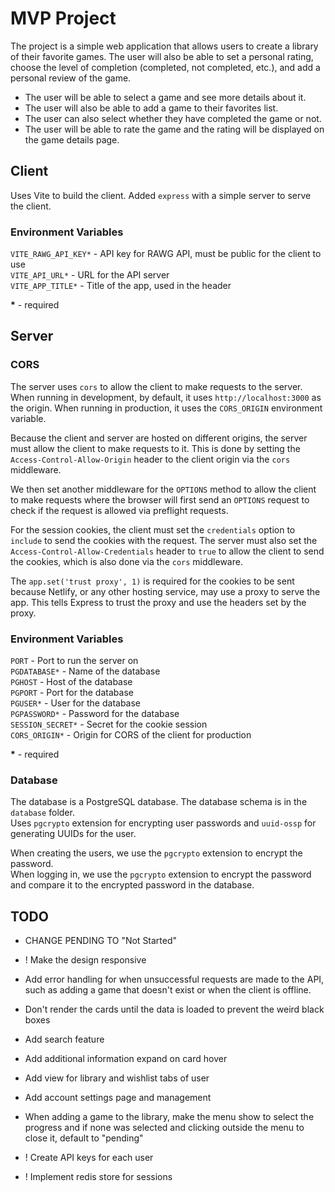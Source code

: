 # MVP Project

The project is a simple web application that allows users to create a library of their
favorite games. The user will also be able to set a personal rating, choose the level
of completion (completed, not completed, etc.), and add a personal review of the game.

- The user will be able to select a game and see more details about it. 
- The user will also be able to add a game to their favorites list. 
- The user can also select whether they have completed the game or not.
- The user will be able to rate the game and the rating will be displayed 
on the game details page.


## **Client**

Uses Vite to build the client. Added `express` with a simple server to serve the client.

### **Environment Variables**

`VITE_RAWG_API_KEY*` - API key for RAWG API, must be public for the client to use\
`VITE_API_URL*` - URL for the API server\
`VITE_APP_TITLE*` - Title of the app, used in the header

**\*** - required

## **Server**

### **CORS**

The server uses `cors` to allow the client to make requests to the server. When running in development,
by default, it uses `http://localhost:3000` as the origin. When running in production, it uses the
`CORS_ORIGIN` environment variable.

Because the client and server are hosted on different origins, the server must allow the client to
make requests to it. This is done by setting the `Access-Control-Allow-Origin` header to the client
origin via the `cors` middleware.

We then set another middleware for the `OPTIONS` method to allow the client to make requests where the
browser will first send an `OPTIONS` request to check if the request is allowed via preflight requests.

For the session cookies, the client must set the `credentials` option to `include` to send the cookies
with the request. The server must also set the `Access-Control-Allow-Credentials` header to `true` to
allow the client to send the cookies, which is also done via the `cors` middleware.

The `app.set('trust proxy', 1)` is required for the cookies to be sent because Netlify, or any other
hosting service, may use a proxy to serve the app. This tells Express to trust the proxy and use the
headers set by the proxy.

### **Environment Variables**

`PORT` - Port to run the server on\
`PGDATABASE*` - Name of the database\
`PGHOST` - Host of the database\
`PGPORT` - Port for the database\
`PGUSER*` - User for the database\
`PGPASSWORD*` - Password for the database\
`SESSION_SECRET*` - Secret for the cookie session\
`CORS_ORIGIN*` - Origin for CORS of the client for production

**\*** - required

### **Database**

The database is a PostgreSQL database. The database schema is in the `database` folder.\
Uses `pgcrypto` extension for encrypting user passwords and `uuid-ossp` for generating
UUIDs for the user.

When creating the users, we use the `pgcrypto` extension to encrypt the password.\
When logging in, we use the `pgcrypto` extension to encrypt the password and compare it
to the encrypted password in the database.

## TODO

- CHANGE PENDING TO "Not Started"
- ! Make the design responsive

- Add error handling for when unsuccessful requests are made to the API, such as adding a
  game that doesn't exist or when the client is offline.
- Don't render the cards until the data is loaded to prevent the weird black boxes
- Add search feature
- Add additional information expand on card hover
- Add view for library and wishlist tabs of user
- Add account settings page and management
- When adding a game to the library, make the menu show to select the progress and if
  none was selected and clicking outside the menu to close it, default to "pending"

- ! Create API keys for each user
- ! Implement redis store for sessions
